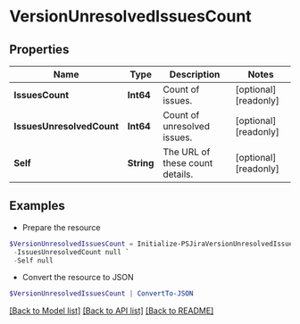 # VersionUnresolvedIssuesCount
## Properties

Name | Type | Description | Notes
------------ | ------------- | ------------- | -------------
**IssuesCount** | **Int64** | Count of issues. | [optional] [readonly] 
**IssuesUnresolvedCount** | **Int64** | Count of unresolved issues. | [optional] [readonly] 
**Self** | **String** | The URL of these count details. | [optional] [readonly] 

## Examples

- Prepare the resource
```powershell
$VersionUnresolvedIssuesCount = Initialize-PSJiraVersionUnresolvedIssuesCount  -IssuesCount null `
 -IssuesUnresolvedCount null `
 -Self null
```

- Convert the resource to JSON
```powershell
$VersionUnresolvedIssuesCount | ConvertTo-JSON
```

[[Back to Model list]](../README.md#documentation-for-models) [[Back to API list]](../README.md#documentation-for-api-endpoints) [[Back to README]](../README.md)

